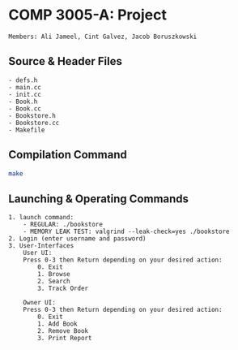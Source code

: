 # COMP 3005-A: Project
```JS
Members: Ali Jameel, Cint Galvez, Jacob Boruszkowski
```

## Source & Header Files
```JS
- defs.h
- main.cc
- init.cc
- Book.h
- Book.cc
- Bookstore.h
- Bookstore.cc
- Makefile
```

## Compilation Command
```sh
make
```

## Launching & Operating Commands
```JS
1. launch command:  
	- REGULAR: ./bookstore
	- MEMORY LEAK TEST: valgrind --leak-check=yes ./bookstore
2. Login (enter username and password)
3. User-Interfaces	
	User UI:
	Press 0-3 then Return depending on your desired action:
	    0. Exit
	    1. Browse
	    2. Search
	    3. Track Order
	
	Owner UI:
	Press 0-3 then Return depending on your desired action:
	    0. Exit
	    1. Add Book
	    2. Remove Book
	    3. Print Report
```
